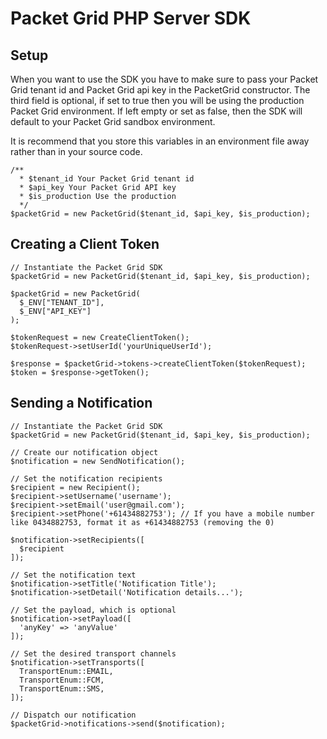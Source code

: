 # Packet Grid PHP Server SDK

## Setup
When you want to use the SDK you have to make sure to pass your Packet Grid tenant id and Packet Grid api key in the PacketGrid constructor. The third field is optional, if set to true then you will be using the production Packet Grid environment. If left empty or set as false, then the SDK will default to your Packet Grid sandbox environment.

It is recommend that you store this variables in an environment file away rather than in your source code.
```
/**
  * $tenant_id Your Packet Grid tenant id
  * $api_key Your Packet Grid API key
  * $is_production Use the production 
  */
$packetGrid = new PacketGrid($tenant_id, $api_key, $is_production);
```

## Creating a Client Token
```
// Instantiate the Packet Grid SDK
$packetGrid = new PacketGrid($tenant_id, $api_key, $is_production);

$packetGrid = new PacketGrid(
  $_ENV["TENANT_ID"],
  $_ENV["API_KEY"]
);

$tokenRequest = new CreateClientToken();
$tokenRequest->setUserId('yourUniqueUserId');

$response = $packetGrid->tokens->createClientToken($tokenRequest);
$token = $response->getToken();
```

## Sending a Notification
```
// Instantiate the Packet Grid SDK
$packetGrid = new PacketGrid($tenant_id, $api_key, $is_production);

// Create our notification object
$notification = new SendNotification();

// Set the notification recipients
$recipient = new Recipient();
$recipient->setUsername('username');
$recipient->setEmail('user@gmail.com');
$recipient->setPhone('+61434882753'); // If you have a mobile number like 0434882753, format it as +61434882753 (removing the 0)

$notification->setRecipients([
  $recipient
]);

// Set the notification text
$notification->setTitle('Notification Title');
$notification->setDetail('Notification details...');

// Set the payload, which is optional
$notification->setPayload([
  'anyKey' => 'anyValue'
]);

// Set the desired transport channels
$notification->setTransports([
  TransportEnum::EMAIL,
  TransportEnum::FCM,
  TransportEnum::SMS,
]);

// Dispatch our notification
$packetGrid->notifications->send($notification);
```
